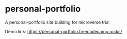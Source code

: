 # personal-portfolio
A personal-portfolio site building for microverse trial

Demo link: https://personal-portfolio.freecodecamp.rocks/
